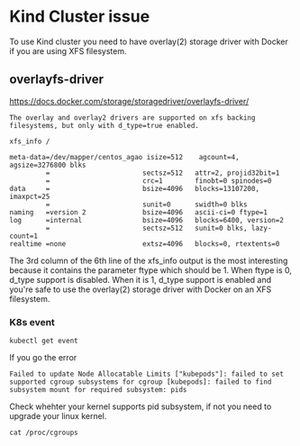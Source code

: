 # Kind Cluster issue


To use Kind cluster you need to have overlay(2) storage driver with Docker if you are using XFS filesystem.

## overlayfs-driver

https://docs.docker.com/storage/storagedriver/overlayfs-driver/

`The overlay and overlay2 drivers are supported on xfs backing filesystems, but only with d_type=true enabled.`

```
xfs_info /

meta-data=/dev/mapper/centos_agao isize=512    agcount=4, agsize=3276800 blks
         =                       sectsz=512   attr=2, projid32bit=1
         =                       crc=1        finobt=0 spinodes=0
data     =                       bsize=4096   blocks=13107200, imaxpct=25
         =                       sunit=0      swidth=0 blks
naming   =version 2              bsize=4096   ascii-ci=0 ftype=1
log      =internal               bsize=4096   blocks=6400, version=2
         =                       sectsz=512   sunit=0 blks, lazy-count=1
realtime =none                   extsz=4096   blocks=0, rtextents=0
```
The 3rd column of the 6th line of the xfs_info output is the most interesting because it contains the parameter ftype which should be 1. When ftype is 0, d_type support is disabled. When it is 1, d_type support is enabled and you're safe to use the overlay(2) storage driver with Docker on an XFS filesystem.

### K8s event

```
kubectl get event
```

If you go the error

```
Failed to update Node Allocatable Limits ["kubepods"]: failed to set supported cgroup subsystems for cgroup [kubepods]: failed to find subsystem mount for required subsystem: pids
```
Check whehter your kernel supports pid subsystem, if not you need to upgrade your linux kernel.
```
cat /proc/cgroups
```

